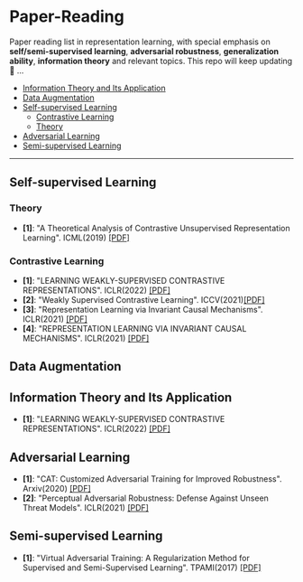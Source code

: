 ﻿# Paper-Reading
Paper reading list in representation learning, with special emphasis on **self/semi-supervised learning**, **adversarial robustness**, **generalization ability**, **information theory** and relevant topics. This repo will keep updating 🤗 ...

- [Information Theory and Its Application](#Information-Theory-and-Its-Application)
- [Data Augmentation](#Data-augmentation)
- [Self-supervised Learning](#Self-supervised-learning)
  - [Contrastive Learning](#Contrastive-Learning)
  - [Theory](#Theory)
- [Adversarial Learning](#Adversarial-Learning)
- [Semi-supervised Learning](#Semi-supervised-learning)


***

## Self-supervised Learning
### Theory
* **[1]**: "A Theoretical Analysis of Contrastive Unsupervised Representation Learning". ICML(2019) [[PDF]](http://proceedings.mlr.press/v97/saunshi19a/saunshi19a.pdf)
### Contrastive Learning
* **[1]**: "LEARNING WEAKLY-SUPERVISED CONTRASTIVE REPRESENTATIONS". ICLR(2022) [[PDF]](https://openreview.net/pdf?id=MSwEFaztwkE)
* **[2]**: "Weakly Supervised Contrastive Learning". ICCV(2021)[[PDF]](https://openaccess.thecvf.com/content/ICCV2021/papers/Zheng_Weakly_Supervised_Contrastive_Learning_ICCV_2021_paper.pdf)
* **[3]**: "Representation Learning via Invariant Causal Mechanisms". ICLR(2021) [[PDF]](https://arxiv.org/pdf/2010.07922.pdf)
* **[4]**: "REPRESENTATION LEARNING VIA INVARIANT CAUSAL MECHANISMS". ICLR(2021) [[PDF]](https://arxiv.org/pdf/2010.07922.pdf)
## Data Augmentation

## Information Theory and Its Application
* **[1]**: "LEARNING WEAKLY-SUPERVISED CONTRASTIVE REPRESENTATIONS". ICLR(2022) [[PDF]](https://openreview.net/pdf?id=MSwEFaztwkE)

## Adversarial Learning
* **[1]**: "CAT: Customized Adversarial Training for Improved Robustness". Arxiv(2020) [[PDF]](https://arxiv.org/pdf/2002.06789.pdf)
* **[2]**: "Perceptual Adversarial Robustness: Defense Against Unseen Threat Models". ICLR(2021) [[PDF]](https://arxiv.org/pdf/2006.12655.pdf)

## Semi-supervised Learning
* **[1]**: "Virtual Adversarial Training: A Regularization Method for Supervised and Semi-Supervised Learning". TPAMI(2017) [[PDF]](https://arxiv.org/pdf/1704.03976.pdf)


